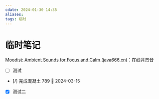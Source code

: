 ```yaml
---
cdate: 2024-01-30 14:35
aliases: 
tags: 临时
---
```


# 临时笔记

[Moodist: Ambient Sounds for Focus and Calm (java666.cn)](https://moodist.java666.cn/)：在线背景音

- [ ] 测试
- [/] 完成混凝土 789 📅 2024-03-15
- [x] 测试二